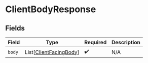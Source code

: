 # ClientBodyResponse


## Fields

| Field                                                             | Type                                                              | Required                                                          | Description                                                       |
| ----------------------------------------------------------------- | ----------------------------------------------------------------- | ----------------------------------------------------------------- | ----------------------------------------------------------------- |
| `body`                                                            | List[[ClientFacingBody](../../models/shared/clientfacingbody.md)] | :heavy_check_mark:                                                | N/A                                                               |